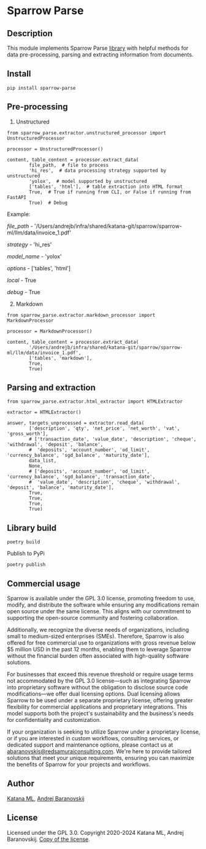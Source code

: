 # Sparrow Parse

## Description

This module implements Sparrow Parse [library](https://pypi.org/project/sparrow-parse/) with helpful methods for data pre-processing, parsing and extracting information from documents.

## Install

```
pip install sparrow-parse
```

## Pre-processing

1. Unstructured

```
from sparrow_parse.extractor.unstructured_processor import UnstructuredProcessor

processor = UnstructuredProcessor()

content, table_content = processor.extract_data(
        file_path,  # file to process
        'hi_res',  # data processing strategy supported by unstructured
        'yolox',  # model supported by unstructured
        ['tables', 'html'],  # table extraction into HTML format
        True,  # True if running from CLI, or False if running from FastAPI
        True)  # Debug
```

Example:

*file_path* - '/Users/andrejb/infra/shared/katana-git/sparrow/sparrow-ml/llm/data/invoice_1.pdf'

*strategy* - 'hi_res'

*model_name* - 'yolox'

*options* - ['tables', 'html']

*local* - True

*debug* - True

2. Markdown

```
from sparrow_parse.extractor.markdown_processor import MarkdownProcessor

processor = MarkdownProcessor()

content, table_content = processor.extract_data(
        '/Users/andrejb/infra/shared/katana-git/sparrow/sparrow-ml/llm/data/invoice_1.pdf',
        ['tables', 'markdown'],
        True,
        True)
```

## Parsing and extraction

```
from sparrow_parse.extractor.html_extractor import HTMLExtractor

extractor = HTMLExtractor()

answer, targets_unprocessed = extractor.read_data(
        ['description', 'qty', 'net_price', 'net_worth', 'vat', 'gross_worth'],
        # ['transaction_date', 'value_date', 'description', 'cheque', 'withdrawal', 'deposit', 'balance',
        #  'deposits', 'account_number', 'od_limit', 'currency_balance', 'sgd_balance', 'maturity_date'],
        data_list,
        None,
        # ['deposits', 'account_number', 'od_limit', 'currency_balance', 'sgd_balance', 'transaction_date',
        #  'value_date', 'description', 'cheque', 'withdrawal', 'deposit', 'balance', 'maturity_date'],
        True,
        True,
        True,
        True)

```

## Library build

```
poetry build
```

Publish to PyPi

```
poetry publish
```

## Commercial usage

Sparrow is available under the GPL 3.0 license, promoting freedom to use, modify, and distribute the software while ensuring any modifications remain open source under the same license. This aligns with our commitment to supporting the open-source community and fostering collaboration.

Additionally, we recognize the diverse needs of organizations, including small to medium-sized enterprises (SMEs). Therefore, Sparrow is also offered for free commercial use to organizations with gross revenue below $5 million USD in the past 12 months, enabling them to leverage Sparrow without the financial burden often associated with high-quality software solutions.

For businesses that exceed this revenue threshold or require usage terms not accommodated by the GPL 3.0 license—such as integrating Sparrow into proprietary software without the obligation to disclose source code modifications—we offer dual licensing options. Dual licensing allows Sparrow to be used under a separate proprietary license, offering greater flexibility for commercial applications and proprietary integrations. This model supports both the project's sustainability and the business's needs for confidentiality and customization.

If your organization is seeking to utilize Sparrow under a proprietary license, or if you are interested in custom workflows, consulting services, or dedicated support and maintenance options, please contact us at abaranovskis@redsamuraiconsulting.com. We're here to provide tailored solutions that meet your unique requirements, ensuring you can maximize the benefits of Sparrow for your projects and workflows.

## Author

[Katana ML](https://katanaml.io), [Andrej Baranovskij](https://github.com/abaranovskis-redsamurai)

## License

Licensed under the GPL 3.0. Copyright 2020-2024 Katana ML, Andrej Baranovskij. [Copy of the license](https://github.com/katanaml/sparrow/blob/main/LICENSE).
